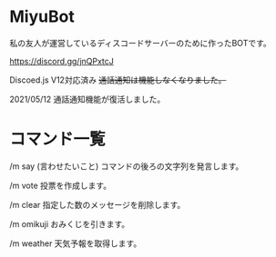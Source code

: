 # MiyuBot

私の友人が運営しているディスコードサーバーのために作ったBOTです。

https://discord.gg/jnQPxtcJ

Discoed.js V12対応済み ~~通話通知は機能しなくなりました。~~

2021/05/12 通話通知機能が復活しました。

# コマンド一覧

/m say (言わせたいこと)
コマンドの後ろの文字列を発言します。

/m vote
投票を作成します。

/m clear
指定した数のメッセージを削除します。

/m omikuji
おみくじを引きます。

/m weather
天気予報を取得します。
